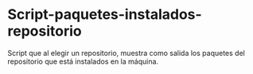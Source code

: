 # Script-paquetes-instalados-repositorio
Script que al elegir un repositorio, muestra como salida los paquetes del repositorio que está instalados en la máquina.
